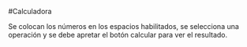 #Calculadora

Se colocan los números en los espacios habilitados, se selecciona una operación y se debe apretar el botón calcular para ver el resultado.